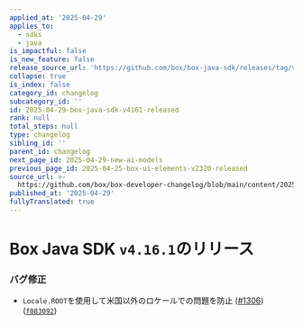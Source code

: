 ```yaml
---
applied_at: '2025-04-29'
applies_to:
  - sdks
  - java
is_impactful: false
is_new_feature: false
release_source_url: 'https://github.com/box/box-java-sdk/releases/tag/v4.16.1'
collapse: true
is_index: false
category_id: changelog
subcategory_id: ''
id: 2025-04-29-box-java-sdk-v4161-released
rank: null
total_steps: null
type: changelog
sibling_id: ''
parent_id: changelog
next_page_id: 2025-04-29-new-ai-models
previous_page_id: 2025-04-25-box-ui-elements-v2320-released
source_url: >-
  https://github.com/box/box-developer-changelog/blob/main/content/2025/04-29-box-java-sdk-v4161-released.md
published_at: '2025-04-29'
fullyTranslated: true
---
```

# Box Java SDK `v4.16.1`のリリース

### バグ修正

* `Locale.ROOT`を使用して米国以外のロケールでの問題を防止 ([#1306][1]) ([`f083092`][2])

[1]: https://github.com/box/box-java-sdk/issues/1306

[2]: https://github.com/box/box-java-sdk/commit/f083092d5fdac37c93493945ab0c05ecdcdbc838
